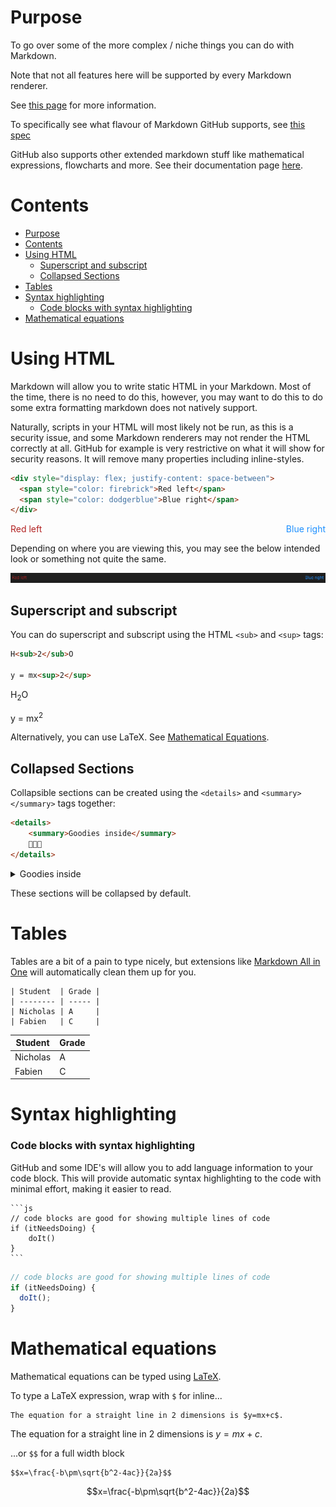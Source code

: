 # Purpose

To go over some of the more complex / niche things you can do with Markdown.

Note that not all features here will be supported by every Markdown renderer.

See [this page](https://www.markdownguide.org/extended-syntax/) for more information.

To specifically see what flavour of Markdown GitHub supports, see [this spec](https://github.github.com/gfm/)

GitHub also supports other extended markdown stuff like mathematical expressions, flowcharts and more. See their documentation page [here](https://docs.github.com/en/get-started/writing-on-github/working-with-advanced-formatting).

# Contents

- [Purpose](#purpose)
- [Contents](#contents)
- [Using HTML](#using-html)
  - [Superscript and subscript](#superscript-and-subscript)
  - [Collapsed Sections](#collapsed-sections)
- [Tables](#tables)
- [Syntax highlighting](#syntax-highlighting)
    - [Code blocks with syntax highlighting](#code-blocks-with-syntax-highlighting)
- [Mathematical equations](#mathematical-equations)

# Using HTML

Markdown will allow you to write static HTML in your Markdown. Most of the time, there is no need to do this, however, you may want to do this to do some extra formatting markdown does not natively support.

Naturally, scripts in your HTML will most likely not be run, as this is a security issue, and some Markdown renderers may not render the HTML correctly at all. GitHub for example is very restrictive on what it will show for security reasons. It will remove many properties including inline-styles.

```html
<div style="display: flex; justify-content: space-between">
  <span style="color: firebrick">Red left</span>
  <span style="color: dodgerblue">Blue right</span>
</div>
```

<div style="display: flex; justify-content: space-between">
    <span style="color: firebrick">Red left</span>
    <span style="color: dodgerblue">Blue right</span>
</div>

Depending on where you are viewing this, you may see the below intended look or something not quite the same.

![Expected HTML result](images/HtmlExpected.png)

## Superscript and subscript

You can do superscript and subscript using the HTML `<sub>` and `<sup>` tags:

```html
H<sub>2</sub>O

y = mx<sup>2</sup>
```

H<sub>2</sub>O

y = mx<sup>2</sup>

Alternatively, you can use LaTeX. See [Mathematical Equations](#mathematical-equations).

## Collapsed Sections

Collapsible sections can be created using the `<details>` and `<summary></summary>` tags together:

```html
<details>
    <summary>Goodies inside</summary>
    🍬🍭🍫
</details>
```

<details>
    <summary>Goodies inside</summary>
    🍬🍭🍫
</details>

These sections will be collapsed by default.

# Tables

Tables are a bit of a pain to type nicely, but extensions like [Markdown All in One](https://marketplace.visualstudio.com/items?itemName=yzhang.markdown-all-in-one) will automatically clean them up for you.

```
| Student  | Grade |
| -------- | ----- |
| Nicholas | A     |
| Fabien   | C     |
```

| Student  | Grade |
| -------- | ----- |
| Nicholas | A     |
| Fabien   | C     |

# Syntax highlighting

### Code blocks with syntax highlighting

GitHub and some IDE's will allow you to add language information to your code block. This will provide automatic syntax highlighting to the code with minimal effort, making it easier to read.

````
```js
// code blocks are good for showing multiple lines of code
if (itNeedsDoing) {
    doIt()
}
```
````

```js
// code blocks are good for showing multiple lines of code
if (itNeedsDoing) {
  doIt();
}
```

# Mathematical equations

Mathematical equations can be typed using [LaTeX](https://en.wikibooks.org/wiki/LaTeX/Mathematics).

To type a LaTeX expression, wrap with `$` for inline...

```
The equation for a straight line in 2 dimensions is $y=mx+c$.
```

The equation for a straight line in 2 dimensions is $y=mx+c$.

...or `$$` for a full width block

```
$$x=\frac{-b\pm\sqrt{b^2-4ac}}{2a}$$
```

$$x=\frac{-b\pm\sqrt{b^2-4ac}}{2a}$$